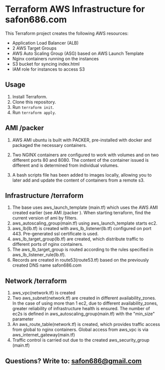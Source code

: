 # Terraform AWS Infrastructure for safon686.com

This Terraform project creates the following AWS resources:
- Application Load Balancer (ALB)
- 2 AWS Target Groups
- AWS Auto Scaling Group (ASG) based on AWS Launch Template
- Nginx containers running on the instances
- S3 bucket for syncing index.html
- IAM role for instances to access S3

## Usage

1. Install Terraform.
2. Clone this repository.
3. Run `terraform init`.
4. Run `terraform apply`.

## AMI /packer

1. AWS AMI ubuntu is built with PACKER, pre-installed with docker and packaged the necessary containers.
2. Two NGINX containers are configured to work with volumes and on two different ports 80 and 8080. The content of the container issued is different and is determined from individual volumes.

3. A bash scripts file has been added to images locally, allowing you to later add and update the content of containers from a remote s3.

## Infrastructure /terraform

1. The base uses aws_launch_template (main.tf) which uses the AWS AMI created earlier (see AMI /packer ). When starting terraform, find the current version of ami by filters.
2. aws_autoscaling_group(main.tf) using aws_launch_template starts ec2.
3. aws_lb(lb.tf) is created with aws_lb_listener(lb.tf) configured on port 443. Pre-generated ssl certificate is used.
4. aws_lb_target_group(lb.tf) are created, which distribute traffic to different ports of nginx containers.
5. The aws_lb_target_group is routed according to the rules specified in aws_lb_listener_rule(lb.tf).
6. Records are created in route53(route53.tf) based on the previously created DNS name safon686.com

## Network /terraform

1. aws_vpc(network.tf) is created
2. Two aws_subnet(network.tf) are created in different availability_zones. In the case of using more than 1 ec2, due to different availability_zones, greater reliability of infrastructure health is ensured. The number of ec2s is defined in aws_autoscaling_group(main.tf) with the "min_size" parameter
3. An aws_route_table(network.tf) is created, which provides traffic access from global to nginx containers. Global access from aws_vpc is via aws_internet_gateway(main.tf)
4. Traffic control is carried out due to the created aws_security_group (main.tf)

## Questions? Write to: safon686@gmail.com